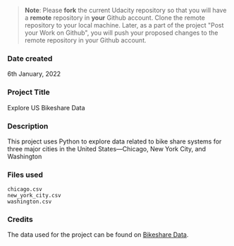 >**Note**: Please **fork** the current Udacity repository so that you will have a **remote** repository in **your** Github account. Clone the remote repository to your local machine. Later, as a part of the project "Post your Work on Github", you will push your proposed changes to the remote repository in your Github account.

### Date created
6th January, 2022

### Project Title
Explore US Bikeshare Data

### Description
This project uses Python to explore data related to bike share systems for three major cities in the United States—Chicago, New York City, and Washington

### Files used
```
chicago.csv
new_york_city.csv
washington.csv
```

### Credits
The data used for the project can be found on [Bikeshare Data](https://www.motivateco.com).
